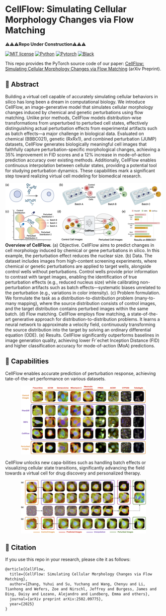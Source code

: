 # CellFlow: Simulating Cellular Morphology Changes via Flow Matching

⚠️⚠️⚠️**Repo Under Construction**⚠️⚠️⚠️

[![MIT license](https://img.shields.io/badge/License-MIT-blue.svg)](https://lbesson.mit-license.org/)
[![Python](https://img.shields.io/badge/python-3.11-blue.svg)](https://www.python.org/downloads/release/python-311/)
[![Pytorch](https://img.shields.io/badge/Pytorch-2.5-red.svg)](https://pytorch.org/get-started/previous-versions/#v25)
[![Black](https://img.shields.io/badge/code%20style-black-000000.svg)](https://github.com/ambv/black)

This repo provides the PyTorch source code of our paper: [CellFlow: Simulating Cellular Morphology Changes via Flow Matching](https://arxiv.org/pdf/2502.09775) (arXiv Preprint).

## 🔮 Abstract

Building a virtual cell capable of accurately simulating cellular behaviors in silico has long been a dream in computational biology. We introduce CellFlow, an image-generative model that simulates cellular morphology changes induced by chemical and genetic perturbations using flow matching. Unlike prior methods, CellFlow models distribution-wise transformations from unperturbed to perturbed cell states, effectively distinguishing actual perturbation effects from experimental artifacts such as batch effects—a major challenge in biological data. Evaluated on chemical (BBBC021), genetic (RxRx1), and combined perturbation (JUMP) datasets, CellFlow generates biologically meaningful cell images that faithfully capture perturbation-specific morphological changes, achieving a 35% improvement in FID scores and a 12% increase in mode-of-action prediction accuracy over existing methods. Additionally, CellFlow enables continuous interpolation between cellular states, providing a potential tool for studying perturbation dynamics. These capabilities mark a significant step toward realizing virtual cell modeling for biomedical research.

<img src="data/teaser.png"></img>
**Overview of CellFlow.**
(a) Objective. CellFlow aims to predict changes in cell morphology induced by chemical or gene perturbations in silico. In this example, the perturbation effect reduces the nuclear size. 
(b) Data. The dataset includes images from high-content screening experiments, where chemical or genetic perturbations are applied to target wells, alongside control wells without perturbations. Control wells provide prior information to contrast with target images, enabling the identification of true perturbation effects (e.g., reduced nucleus size) while calibrating non-perturbation artifacts such as batch effects—systematic biases unrelated to the perturbation (e.g., variations in color intensity). 
(c) Problem formulation. We formulate the task as a distribution-to-distribution problem (many-to-many mapping), where the source distribution consists of control images, and the target distribution contains perturbed images within the same batch. 
(d) Flow matching. CellFlow employs flow matching, a state-of-the-art generative approach for distribution-to-distribution problems. It learns a neural network to approximate a velocity field, continuously transforming the source distribution into the target by solving an ordinary differential equation (ODE). 
(e) Results. CellFlow significantly outperforms baselines in image generation quality, achieving lower Fr´echet Inception Distance (FID) and higher classification accuracy for mode-of-action (MoA) predictions.

## 💎 Capabilities

CellFlow enables accurate prediction of perturbation response, achieving tate-of-the-art performance on various datasets.
<div align="center">
    <img src="data/main_comparison.png" width="80%">
</div>

CellFlow unlocks new capa-bilities such as handling batch effects or visualizing cellular state transitions, significantly advancing the field towards a virtual cell for drug discovery and personalized therapy.
<div align="center">
    <img src="data/interpolation.png" width="80%">
</div>


## 🎯 Citation

If you use this repo in your research, please cite it as follows:
```
@article{CellFlow,
  title={CellFlow: Simulating Cellular Morphology Changes via Flow Matching},
  author={Zhang, Yuhui and Su, Yuchang and Wang, Chenyu and Li, Tianhong and Wefers, Zoe and Nirschl, Jeffrey and Burgess, James and Ding, Daisy and Lozano, Alejandro and Lundberg, Emma and others},
  journal={arXiv preprint arXiv:2502.09775},
  year={2025}
}
```